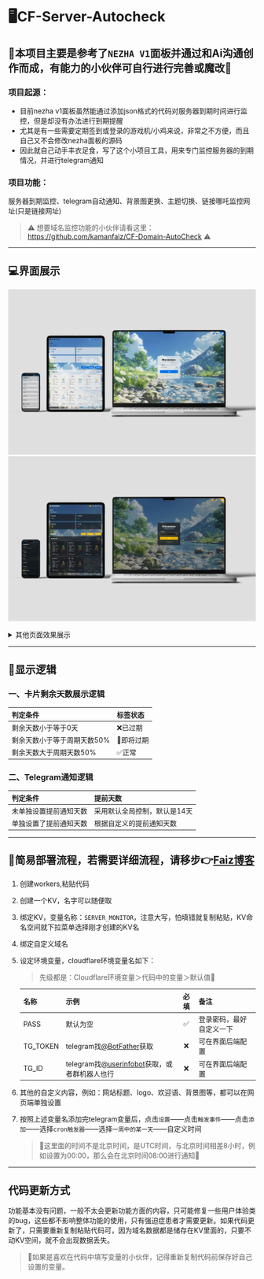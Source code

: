 # 🖥️CF-Server-Autocheck

## 🚨本项目主要是参考了`NEZHA V1`面板并通过和Ai沟通创作而成，有能力的小伙伴可自行进行完善或魔改🚨

### 项目起源：
* 目前nezha v1面板虽然能通过添加json格式的代码对服务器到期时间进行监控，但是却没有办法进行到期提醒
* 尤其是有一些需要定期签到或登录的游戏机/小鸡来说，非常之不方便，而且自己又不会修改nezha面板的源码
* 因此就自己动手丰衣足食，写了这个小项目工具，用来专门监控服务器的到期情况，并进行telegram通知

### 项目功能：
服务器到期监控、telegram自动通知、背景图更换、主题切换、链接哪吒监控网址(只是链接网址)
> ⚠️ 想要域名监控功能的小伙伴请看这里：https://github.com/kamanfaiz/CF-Domain-AutoCheck ⚠️

-------------------------------------------------------------------------------------------

## 💻界面展示
![cover-light](images/readme/cover-light.jpg)
![cover-dark](images/readme/cover-dark.jpg)

<details>
    <summary>其他页面效果展示</summary>

![card](images/readme/card.jpg)
![add](images/readme/add.jpg)
![classify](images/readme/classify.jpg)
![setting](images/readme/setting.jpg)

</details>

-------------------------------------------------------------------------------------------

## 📌显示逻辑
### 一、卡片剩余天数展示逻辑
| 判定条件                    | 标签状态   |
|:----------------------------|:-----------|
| 剩余天数小于等于0天         | ❌已过期    |
| 剩余天数小于等于周期天数50% | 📢即将过期 |
| 剩余天数大于周期天数50%     | ✅正常      |

### 二、Telegram通知逻辑
| 判定条件               | 提前天数                     |
|:-----------------------|:-----------------------------|
| 未单独设置提前通知天数 | 采用默认全局控制，默认是14天 |
| 单独设置了提前通知天数 | 根据自定义的提前通知天数     |

-------------------------------------------------------------------------------------------

## 🚀简易部署流程，若需要详细流程，请移步👉[Faiz博客](https://blog.faiz.hidns.co/2025/07/26/Domain-AutoCheck%E5%9F%9F%E5%90%8D%E5%88%B0%E6%9C%9F%E7%9B%91%E6%8E%A7/)
1. 创建workers,粘贴代码
2. 创建一个KV，名字可以随便取
3. 绑定KV，变量名称：`SERVER_MONITOR`，注意大写，怕填错就复制粘贴，KV命名空间就下拉菜单选择刚才创建的KV名
4. 绑定自定义域名
5. 设定环境变量，cloudflare环境变量名如下：

    > 先级都是：Cloudflare环境变量＞代码中的变量＞默认值🚨

    | 名称     | 示例                                                                     | 必填 | 备注                     |
    |:---------|:-------------------------------------------------------------------------|:----:|:-------------------------|
    | PASS     | 默认为空                                                                 |  ✅️   | 登录密码，最好自定义一下 |
    | TG_TOKEN | telegram找[@BotFather](https://t.me/BotFather)获取                       |  ❌️   | 可在界面后端配置         |
    | TG_ID    | telegram找[@userinfobot](https://t.me/userinfobot)获取，或者群机器人也行 |  ❌️   | 可在界面后端配置         |
6. 其他的自定义内容，例如：网站标题、logo、欢迎语、背景图等，都可以在网页端单独设置
7. 按照上述变量名添加完telegram变量后，点击`设置`——点击`触发事件`——点击`添加`——选择`cron触发器`——选择`一周中的某一天`——自定义时间
    > 🚨这里面的时间不是北京时间，是UTC时间，与北京时间相差8小时，例如设置为00:00，那么会在北京时间08:00进行通知🚨

-------------------------------------------------------------------------------------------

## 代码更新方式
功能基本没有问题，一般不太会更新功能方面的内容，只可能修复一些用户体验类的bug，这些都不影响整体功能的使用，只有强迫症患者才需要更新。如果代码更新了，只需要重新复制粘贴代码可，因为域名数据都是储存在KV里面的，只要不动KV空间，就不会出现数据丢失。
> 🚨如果是喜欢在代码中填写变量的小伙伴，记得重新复制代码前保存好自己设置的变量。
